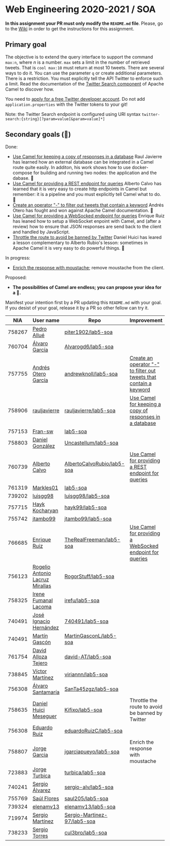 # Web Engineering 2020-2021 / SOA
**In this assignment your PR must only modify the `README.md` file**.
Please, go to the [Wiki](https://github.com/UNIZAR-30246-WebEngineering/lab5-soa/wiki) in order to get the instructions for this assignment.

## Primary goal

The objective is to extend the query interface to support the command `max:n`, where _n_ is a number. 
`max` sets a limit in the number of retrieved tweets.
That is `cool max:10` must return at most 10 tweets. 
There are several ways to do it. 
You can use the parameter `q` or create additional parameters. 
There is a restriction. 
You must explicitly tell the API Twitter to enforce such a limit. 
Read the documentation of the [Twitter Search component](https://camel.apache.org/components/latest/twitter-search-component.html) of Apache Camel to discover how.

You need to [apply for a free Twitter developer account](https://developer.twitter.com/en/apply-for-access).
Do not add `application.properties` with the Twitter tokens to your git!

Note: the Twitter Search endpoint is configured using URI syntax `twitter-search:{string}[?param=value[&param=value]*]`

## Secondary goals (:gift:)

Done:

- [Use Camel for keeping a copy of responses in a database](https://github.com/rauljavierre/lab5-soa/tree/test) Raul Javierre has learned how an external database can be integrated in a Camel route quite easily. In additon, his work shows how to use docker-compose for building and running two nodes: the application and the dabase. :gift:
- [Use Camel for providing a REST endpoint for queries](https://github.com/AlbertoCalvoRubio/lab5-soa/tree/gift) Alberto Calvo has learned that it is very easy to create http endpoints in Camel but remember: it is a pipeline and you must explicitly tell Camel what to do. :gift:
- [Create an operator "-" to filter out tweets that contain a keyword](https://github.com/andrewknoll/lab5-soa/tree/test) Andrés Otero has fought and won against Apache Camel documentation. :gift:  
- [Use Camel for providing a WebSocked endpoint for queries](https://github.com/TheRealFreeman/lab5-soa/tree/gift) Enrique Ruiz has leaned how to setup a WebSocket enpoint with Camel, and (after a review) how to ensure that JSON responses are send back to the client and handled by JavaScript. 
- [Throttle the route to avoid be banned by Twitter](https://github.com/Kifixo/lab5-soa/tree/test) Daniel Huici has leared a lesson complementary to Alberto Rubio's lesson: sometimes in Apache Camel it is very easy to do powerful things. :gift:

In progress:

- [Enrich the response with moustache](https://camel.apache.org/components/latest/eips/content-enricher.html); remove moustache from the client.

Proposed:

- **The possibilities of Camel are endless; you can propose your idea for a :gift:.**

Manifest your intention first by a PR updating this `README.md` with your goal.
If you desist of your goal, release it by a PR so other fellow can try it. 

|NIA    | User name | Repo | Improvement | Score  |
|-------|-----------|------|-------------|--------|
| 758267 | [Pedro Allué](https://github.com/piter1902) |  [piter1902/lab5-soa](https://github.com/piter1902/lab5-soa/tree/test)    |             |        | 
| 760704 | [Álvaro García](https://github.com/Alvarogd6) | [Alvarogd6/lab5-soa](https://github.com/Alvarogd6/lab5-soa/tree/test) |    |    | 
| 757755 | [Andrés Otero García](https://github.com/andrewknoll) |  [andrewknoll/lab5-soa](https://github.com/andrewknoll/lab5-soa/tree/test)    |[Create an operator "-" to filter out tweets that contain a keyword](https://camel.apache.org/components/latest/eips/filter-eip.html)             | :gift: 
| 758906 | [rauljavierre](https://github.com/rauljavierre)|[rauljavierre/lab5-soa](https://github.com/rauljavierre/lab5-soa/tree/test)|[Use Camel for keeping a copy of responses in a database](https://camel.apache.org/components/latest/jdbc-component.html)|:gift:|
| 757153 | [Fran-sw](https://github.com/Fran-sw) |[lab5-soa](https://github.com/Fran-sw/lab5-soa/tree/test)     |        | 
| 758803 | [Daniel González](https://github.com/Uncastellum) | [Uncastellum/lab5-soa](https://github.com/Uncastellum/lab5-soa/tree/test) |    |    | 
| 760739 | [Alberto Calvo](https://github.com/AlbertoCalvoRubio) | [AlbertoCalvoRubio/lab5-soa](https://github.com/AlbertoCalvoRubio/lab5-soa/tree/test) |[Use Camel for providing a REST endpoint for queries](https://camel.apache.org/components/latest/rest-component.html)   |:gift:| 
| 761319 | [Markles01](https://github.com/Markles01) |[lab5-soa](https://github.com/Markles01/lab5-soa/tree/test)     |        | 
| 739202 | [luisgg98](https://github.com/luisgg98) |[luisgg98/lab5-soa](https://github.com/luisgg98/lab5-soa/tree/test)     |        | 
| 757715 | [Hayk Kocharyan](https://github.com/hayk99) |  [hayk99/lab5-soa](https://github.com/hayk99/lab5-soa/tree/test)    |             |        | 
| 755742 | [jtambo99](https://github.com/jtambo99) |[jtambo99/lab5-soa](https://github.com/jtambo99/lab5-soa/tree/test)     |        | 
| 766685 | [Enrique Ruiz](https://github.com/TheRealFreeman) | [TheRealFreeman/lab5-soa](https://github.com/TheRealFreeman/lab5-soa/tree/test) | [Use Camel for providing a WebSocked endpoint for queries](https://camel.apache.org/components/latest/websocket-jsr356-component.html)|:gift:| 
| 756123 | [Rogelio Antonio Lacruz Mirallas](https://github.com/RogorStuff) |  [RogorStuff/lab5-soa](https://github.com/RogorStuff/lab5-soa/tree/test)| ||
| 758325 | [Irene Fumanal Lacoma](https://github.com/irefu) |[irefu/lab5-soa](https://github.com/irefu/lab5-soa/tree/test)     |        | 
| 740491 | [José Ignacio Hernández](https://github.com/740491) |[740491/lab5-soa](https://github.com/740491/lab5-soa/tree/test)     |        |
| 740491 | [Martín Gascón](https://github.com/MartinGasconL) |[MartinGasconL/lab5-soa](https://github.com/MartinGasconL/lab5-soa/tree/test)     |        | 
| 761754 | [David Alloza Tejero](https://github.com/david-AT) |[david-AT/lab5-soa](https://github.com/david-AT/lab5-soa/tree/test)     |        | 
| 738845 | [Víctor Martínez](https://github.com/viriannn) |[viriannn/lab5-soa](https://github.com/viriannn/lab5-soa/tree/test)     |        | 
| 756308 | [Álvaro Santamaría](https://github.com/SanTa45zgz) |[SanTa45zgz/lab5-soa](https://github.com/SanTa45zgz/lab5-soa/tree/test)     |        | 
| 758635 | [Daniel Huici Meseguer](https://github.com/Kifixo) |[Kifixo/lab5-soa](https://github.com/Kifixo/lab5-soa/tree/test)     | Throttle the route to avoid be banned by Twitter  | :gift: | 
| 756308 | [Eduardo Ruiz](https://github.com/eduardoRuizC) |[eduardoRuizC/lab5-soa](https://github.com/eduardoRuizC/lab5-soa/tree/test)     |        | 
| 758807 | [Jorge Garcia](https://github.com/jgarciapueyo) |[jgarciapueyo/lab5-soa](https://github.com/jgarciapueyo/lab5-soa/tree/test) | Enrich the response with moustache | | 
| 723883 | [Jorge Turbica](https://github.com/turbica) |[turbica/lab5-soa](https://github.com/turbica/lab5-soa/tree/test)     |        |
| 740241 | [Sergio Álvarez](https://github.com/sergio-alv) |[sergio-alv/lab5-soa](https://github.com/sergio-alv/lab5-soa/tree/test)     |        | 
| 755769 | [Saúl Flores](https://github.com/saul205) |[saul205/lab5-soa](https://github.com/saul205/lab5-soa/tree/test)     |        | 
| 739324 | [elenamv13](https://github.com/elenamv13)|[elenamv13/lab5-soa](https://github.com/elenamv13/lab5-soa/tree/test)| | |
| 719974 | [Sergio Martínez](https://github.com/Sergio-Martinez-97) |[Sergio-Martinez-97/lab5-soa](https://github.com/Sergio-Martinez-97/lab5-soa/tree/test)     |        |
| 738233 | [Sergio Torres](https://github.com/cul3bro) |[cul3bro/lab5-soa](https://github.com/cul3bro/lab5-soa/tree/test)     |        |
